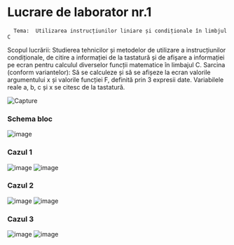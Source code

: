 

# Lucrare de laborator nr.1        
      Tema:  Utilizarea instrucțiunilor liniare și condiționale în limbjul C

Scopul lucrării: Studierea tehnicilor și metodelor de utilizare a instrucțiunilor condiționale, de citire a informației de la tastatură și de afișare a informației pe ecran pentru calculul diverselor funcții matematice în limbajul C. 
Sarcina (conform variantelor): Să se calculeze și să se afișeze la ecran valorile argumentului x și valorile funcției F, definită prin 3 expresii date. Variabilele reale a, b, c și x se citesc de la tastatură.

![Capture](https://user-images.githubusercontent.com/64345875/93689914-bc2bf280-fadb-11ea-985b-ef5eca869f47.jpg)
### Schema bloc
![image](https://user-images.githubusercontent.com/64345875/93707173-f5448100-fb34-11ea-9b1c-b43470199105.png)
### Cazul 1
![image](https://user-images.githubusercontent.com/64345875/93707087-8830eb80-fb34-11ea-9966-7becedd3c7c7.png) ![image](https://user-images.githubusercontent.com/64345875/93707136-c9290000-fb34-11ea-8104-635ae3db9ec3.png)
### Cazul 2
![image](https://user-images.githubusercontent.com/64345875/93707187-08575100-fb35-11ea-94c4-3f31fe85908a.png)  ![image](https://user-images.githubusercontent.com/64345875/93707193-14431300-fb35-11ea-98f9-b31ddd55a350.png)
### Cazul 3
![image](https://user-images.githubusercontent.com/64345875/93707207-245af280-fb35-11ea-9a12-d9bd4fada1db.png)  ![image](https://user-images.githubusercontent.com/64345875/93707217-2fae1e00-fb35-11ea-8741-a985023d2a48.png)

